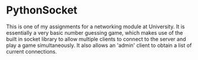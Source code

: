 # PythonSocket
This is one of my assignments for a networking module at University. It is essentially a very basic number guessing game, which makes use of the built in socket library to allow multiple clients to connect to the server and play a game simultaneously. It also allows an 'admin' client to obtain a list of current connections.
